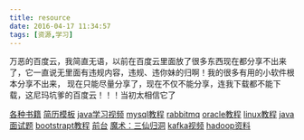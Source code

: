 ```yaml
---
title: resource
date: 2016-04-17 11:34:57
tags: [资源,学习]
---
```


万恶的百度云，我简直无语，以前在百度云里面放了很多东西现在都分享不出来了，它一直说无里面有违规内容，违规、违你妹的归啊！我的很多有用的小软件根本分享不出来，
现在只能尽量分享了，现在不仅不能分享，连我下载都不能下载，这尼玛坑爹的百度云！！！当初太相信它了

[各种书籍](http://pan.baidu.com/s/1o8hBQZK)
[简历模板](http://pan.baidu.com/s/1pLEduif)
[java学习视频](http://pan.baidu.com/s/1kT5egyb)
[mysql教程](http://pan.baidu.com/s/1miMXyru)
[rabbitmq](http://pan.baidu.com/s/1c1KpEE0)
[oracle教程](http://pan.baidu.com/s/1o8H3EnK)
[linux教程](http://pan.baidu.com/s/1miq3x0W)
[java面试题](http://pan.baidu.com/s/1slGbDSh)
[bootstrapt教程](http://pan.baidu.com/s/1pLQpfUr)
[前台](http://pan.baidu.com/s/1sk8ZN7v)
[魔术：三仙归洞](http://pan.baidu.com/s/1jIjLRfC)
[kafka视频](http://pan.baidu.com/s/1o79LSro)
[hadoop资料](http://pan.baidu.com/s/1qYh7Kjq)